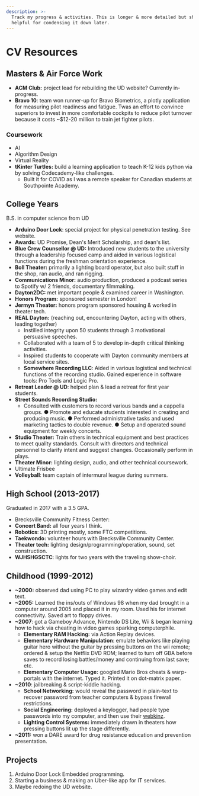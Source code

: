 ```yaml
---
description: >-
  Track my progress & activities. This is longer & more detailed but should be
  helpful for condensing it down later.
---
```


# CV Resources

## Masters & Air Force Work

* **ACM Club:** project lead for rebuilding the UD website? Currently in-progress.
* **Bravo 10**: team won runner-up for Bravo Biometrics, a plotly application for measuring pilot readiness and fatigue. Twas an effort to convince superiors to invest in more comfortable cockpits to reduce pilot turnover because it costs \~$12-20 million to train jet fighter pilots.

### Coursework

* AI
* Algorithm Design
* Virtual Reality
* **tKinter Turtles:** build a learning application to teach K-12 kids python via by solving Codecademy-like challenges.
  * Built it for COVID as I was a remote speaker for Canadian students at Southpointe Academy.

## College Years

B.S. in computer science from UD

* **Arduino Door Lock**: special project for physical penetration testing. See website.
* **Awards:** UD Promise, Dean's Merit Scholarship, and dean's list.
* **Blue Crew Counsellor @ UD:** Introduced new students to the university through a leadership focused camp and aided in various logistical functions during the freshman orientation experience.
* **Boll Theater:** primarily a lighting board operator, but also built stuff in the shop, ran audio, and ran rigging.&#x20;
* **Communications Minor:** audio production, produced a podcast series to Spotify w/ 2 friends, documentary filmmaking.
* **Dayton2DC:** met important people & examined career in Washington.
* **Honors Program:** sponsored semester in London!
* **Jermyn Theater:** honors program sponsored housing & worked in theater tech.
* **REAL Dayton:** (reaching out, encountering Dayton, acting with others, leading together)
  * Instilled integrity upon 50 students through 3 motivational persuasive speeches.&#x20;
  * Collaborated with a team of 5 to develop in-depth critical thinking activities.&#x20;
  * Inspired students to cooperate with Dayton community members at local service sites.&#x20;
  * **Somewhere Recording LLC**: Aided in various logistical and technical functions of the recording studio. Gained experience in software tools: Pro Tools and Logic Pro.
* **Retreat Leader @ UD**: helped plan & lead a retreat for first year students.&#x20;
* **Street Sounds Recording Studio:**&#x20;
  * Consulted with customers to record various bands and a cappella groups. ● Promote and educate students interested in creating and producing music. ● Performed administrative tasks and used marketing tactics to double revenue. ● Setup and operated sound equipment for weekly concerts.
* **Studio Theater:** Train others in technical equipment and best practices to meet quality standards. Consult with directors and technical personnel to clarify intent and suggest changes. Occasionally perform in plays.
* **Theater Minor:** lighting design, audio, and other technical coursework.
* Ultimate Frisbee
* **Volleyball**: team captain of intermural league during summers.

## High School (2013-2017)

Graduated in 2017 with a 3.5 GPA.

* Brecksville Community Fitness Center:&#x20;
* **Concert Band:** all four years I think.&#x20;
* **Robotics**: 3D printing mostly, some FTC competitions.
* **Taekwondo:** volunteer hours with Brecksville Community Center.
* **Theater tech:** lighting design/programming/operation, sound, set construction.
* **WJHSHGSCTC**: lights for two years with the traveling show-choir.

## Childhood (1999-2012)

* **\~2000:** observed dad using PC to play wizardry video games and edit text.
* **\~2005:** Learned the ins/outs of Windows 98 when my dad brought in a computer around 2005 and placed it in my room. Used his for internet connectivity. Saved art to floppy drives.
* **\~2007**: got a Gameboy Advance, Nintendo DS Lite, Wii & began learning how to hack via cheating in video games sparking computerphile.
  * **Elementary RAM Hacking:** via Action Replay devices.
  * **Elementary Hardware Manipulation**: emulate behaviors like playing guitar hero without the guitar by pressing buttons on the wii remote; ordered & setup the Netflix DVD ROM; learned to turn off GBA before saves to record losing battles/money and continuing from last save; etc.
  * **Elementary Computer Usage:** googled Mario Bros cheats & warp-portals with the internet. Typed it. Printed it on dot-matrix paper.&#x20;
* **\~2010**: jailbreaking & script-kiddie hacking.
  * **School Networking:** would reveal the password in plain-text to recover password from teacher computers & bypass firewall restrictions.
  * **Social Engineering:** deployed a keylogger, had people type passwords into my computer, and then use their [webkinz](https://en.wikipedia.org/wiki/Webkinz).
  * **Lighting Control Systems:** immediately drawn in theaters how pressing buttons lit up the stage differently.
* **\~2011:** won a DARE award for drug resistance education and prevention presentation.

## Projects

1. Arduino Door Lock Embedded programming.
2. Starting a business & making an Uber-like app for IT services.
3. Maybe redoing the UD website.



